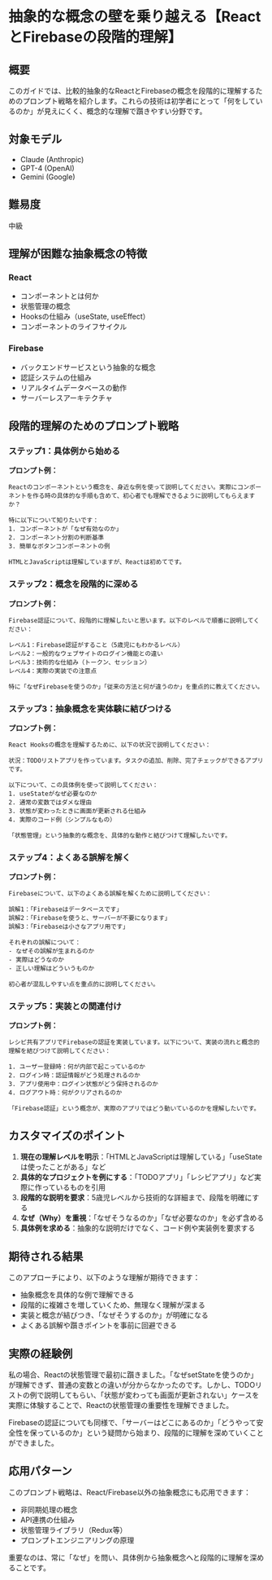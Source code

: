 # 抽象的な概念の壁を乗り越える【ReactとFirebaseの段階的理解】

## 概要

このガイドでは、比較的抽象的なReactとFirebaseの概念を段階的に理解するためのプロンプト戦略を紹介します。これらの技術は初学者にとって「何をしているのか」が見えにくく、概念的な理解で躓きやすい分野です。

## 対象モデル

- Claude (Anthropic)
- GPT-4 (OpenAI)
- Gemini (Google)

## 難易度

中級

## 理解が困難な抽象概念の特徴

### React

- コンポーネントとは何か
- 状態管理の概念
- Hooksの仕組み（useState, useEffect）
- コンポーネントのライフサイクル

### Firebase

- バックエンドサービスという抽象的な概念
- 認証システムの仕組み
- リアルタイムデータベースの動作
- サーバーレスアーキテクチャ

## 段階的理解のためのプロンプト戦略

### ステップ1：具体例から始める

**プロンプト例：**
```
Reactのコンポーネントという概念を、身近な例を使って説明してください。実際にコンポーネントを作る時の具体的な手順も含めて、初心者でも理解できるように説明してもらえますか？

特に以下について知りたいです：
1. コンポーネントが「なぜ有効なのか」
2. コンポーネント分割の判断基準
3. 簡単なボタンコンポーネントの例

HTMLとJavaScriptは理解していますが、Reactは初めてです。
```

### ステップ2：概念を段階的に深める

**プロンプト例：**
```
Firebase認証について、段階的に理解したいと思います。以下のレベルで順番に説明してください：

レベル1：Firebase認証がすること（5歳児にもわかるレベル）
レベル2：一般的なウェブサイトのログイン機能との違い
レベル3：技術的な仕組み（トークン、セッション）
レベル4：実際の実装での注意点

特に「なぜFirebaseを使うのか」「従来の方法と何が違うのか」を重点的に教えてください。
```

### ステップ3：抽象概念を実体験に結びつける

**プロンプト例：**
```
React Hooksの概念を理解するために、以下の状況で説明してください：

状況：TODOリストアプリを作っています。タスクの追加、削除、完了チェックができるアプリです。

以下について、この具体例を使って説明してください：
1. useStateがなぜ必要なのか
2. 通常の変数ではダメな理由
3. 状態が変わったときに画面が更新される仕組み
4. 実際のコード例（シンプルなもの）

「状態管理」という抽象的な概念を、具体的な動作と結びつけて理解したいです。
```

### ステップ4：よくある誤解を解く

**プロンプト例：**
```
Firebaseについて、以下のよくある誤解を解くために説明してください：

誤解1：「Firebaseはデータベースです」
誤解2：「Firebaseを使うと、サーバーが不要になります」
誤解3：「Firebaseは小さなアプリ用です」

それぞれの誤解について：
- なぜその誤解が生まれるのか
- 実際はどうなのか
- 正しい理解はどういうものか

初心者が混乱しやすい点を重点的に説明してください。
```

### ステップ5：実装との関連付け

**プロンプト例：**
```
レシピ共有アプリでFirebaseの認証を実装しています。以下について、実装の流れと概念的理解を結びつけて説明してください：

1. ユーザー登録時：何が内部で起こっているのか
2. ログイン時：認証情報がどう処理されるのか
3. アプリ使用中：ログイン状態がどう保持されるのか
4. ログアウト時：何がクリアされるのか

「Firebase認証」という概念が、実際のアプリではどう動いているのかを理解したいです。
```

## カスタマイズのポイント

1. **現在の理解レベルを明示**：「HTMLとJavaScriptは理解している」「useState は使ったことがある」など
2. **具体的なプロジェクトを例にする**：「TODOアプリ」「レシピアプリ」など実際に作っているものを引用
3. **段階的な説明を要求**：5歳児レベルから技術的な詳細まで、段階を明確にする
4. **なぜ（Why）を重視**：「なぜそうなるのか」「なぜ必要なのか」を必ず含める
5. **具体例を求める**：抽象的な説明だけでなく、コード例や実装例を要求する

## 期待される結果

このアプローチにより、以下のような理解が期待できます：

- 抽象概念を具体的な例で理解できる
- 段階的に複雑さを増していくため、無理なく理解が深まる
- 実装と概念が結びつき、「なぜそうするのか」が明確になる
- よくある誤解や躓きポイントを事前に回避できる

## 実際の経験例
私の場合、Reactの状態管理で最初に躓きました。「なぜsetStateを使うのか」が理解できず、普通の変数との違いが分からなかったのです。しかし、TODOリストの例で説明してもらい、「状態が変わっても画面が更新されない」ケースを実際に体験することで、Reactの状態管理の重要性を理解できました。

Firebaseの認証についても同様で、「サーバーはどこにあるのか」「どうやって安全性を保っているのか」という疑問から始まり、段階的に理解を深めていくことができました。

## 応用パターン

このプロンプト戦略は、React/Firebase以外の抽象概念にも応用できます：

- 非同期処理の概念
- API連携の仕組み
- 状態管理ライブラリ（Redux等）
- プロンプトエンジニアリングの原理

重要なのは、常に「なぜ」を問い、具体例から抽象概念へと段階的に理解を深めることです。
```
